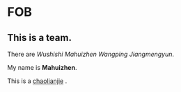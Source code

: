 # FOB

## This is a team.  

There are  *Wushishi  Mahuizhen  Wangping  Jiangmengyun*.

My name is **Mahuizhen**.

This is a [chaolianjie](https://github.com/wushishi544/FOB) .

